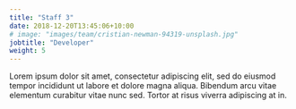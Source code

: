 ```yaml
---
title: "Staff 3"
date: 2018-12-20T13:45:06+10:00
# image: "images/team/cristian-newman-94319-unsplash.jpg"
jobtitle: "Developer"
weight: 5
---
```


Lorem ipsum dolor sit amet, consectetur adipiscing elit, sed do eiusmod tempor incididunt ut labore et dolore magna aliqua. Bibendum arcu vitae elementum curabitur vitae nunc sed. Tortor at risus viverra adipiscing at in.
